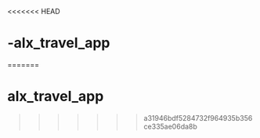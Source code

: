 <<<<<<< HEAD
# -alx_travel_app
=======
# alx_travel_app
>>>>>>> a31946bdf5284732f964935b356ce335ae06da8b
